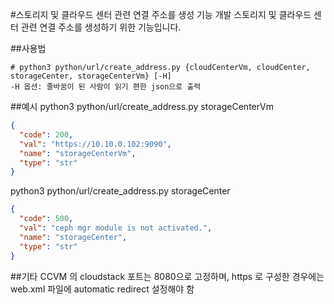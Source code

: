#스토리지 및 클라우드 센터 관련 연결 주소를 생성 기능 개발
스토리지 및 클라우드 센터 관련 연결 주소를 생성하기 위한 기능입니다.

##사용법
```shell
# python3 python/url/create_address.py {cloudCenterVm, cloudCenter, storageCenter, storageCenterVm} [-H]
-H 옵션: 줄바꿈이 된 사람이 읽기 편한 json으로 출력
```

##예시
python3 python/url/create_address.py storageCenterVm

```json
{
  "code": 200,
  "val": "https://10.10.0.102:9090",
  "name": "storageCenterVm",
  "type": "str"
}
```

python3 python/url/create_address.py storageCenter

```json
{
  "code": 500,
  "val": "ceph mgr module is not activated.",
  "name": "storageCenter",
  "type": "str"
}
```


##기타
CCVM 의 cloudstack 포트는 8080으로 고정하며, https 로 구성한 경우에는 web.xml 파일에 automatic redirect 설정해야 함